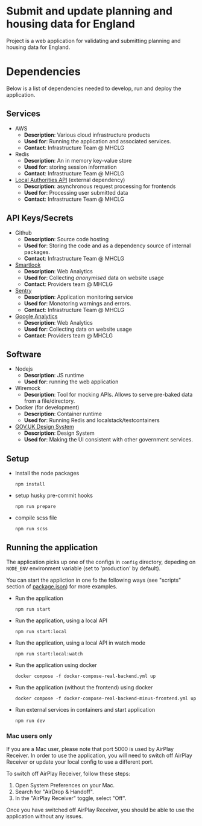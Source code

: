 # Submit and update planning and housing data for England

Project is a web application for validating and submitting planning and housing data for England.

# Dependencies

Below is a list of dependencies needed to develop, run and deploy the application.

<!-- TEMPLATE -->
<!--div class="" data-type="Dependency">
  Dependencies have the following format:
  <pre>
  - Dependency Name : string
    - Description: string // a sentence or two
    - Used for: string    // a sentence or two
    - Contact: string?     // email or username or full name of person responsible
  </pre>
</div -->

## Services

- AWS
    - **Description**: Various cloud infrastructure products
    - **Used for**: Running the application and associated services.
    - **Contact**: Infrastructure Team @ MHCLG
- Redis
    - **Description**: An in memory key-value store
    - **Used for**: storing session information
    - **Contact**: Infrastructure Team @ MHCLG
- [Local Authorities API](https://github.com/digital-land/async-request-backend) (external dependency)
    - **Description**: asynchronous request processing for frontends
    - **Used for**: Processing user submitted data
    - **Contact**: Infrastructure Team @ MHCLG

## API Keys/Secrets

- Github
    - **Description**: Source code hosting
    - **Used for**: Storing the code and as a dependency source of internal packages.
    - **Contact**: Infrastructure Team @ MHCLG
- [Smartlook](https://smartlook.com)
    - **Description**: Web Analytics
    - **Used for**: Collecting _anonymised_ data on website usage
    - **Contact**: Providers team @ MHCLG
- [Sentry](https://sentry.io)
    - **Description**: Application monitoring service
    - **Used for**: Monotoring warnings and errors.
    - **Contact**: Infrastructure Team @ MHCLG
- [Google Analytics](https://analytics.google.com/analytics)
    - **Description**: Web Analytics
    - **Used for**: Collecting data on website usage
    - **Contact**: Providers team @ MHCLG

## Software

- Nodejs
    - **Description**: JS runtime
    - **Used for**: running the web application
- Wiremock
    - **Description**: Tool for mocking APIs. Allows to serve pre-baked data from a file/directory.
- Docker (for development)
    - **Description**: Container runtime
    - **Used for**: Running Redis and localstack/testcontainers
- [GOV.UK Design System](https://design-system.service.gov.uk/)
    - **Description**: Design System
    - **Used for**: Making the UI consistent with other government services.

## Setup

- Install the node packages
    ```
    npm install
    ```
- setup husky pre-commit hooks
    ```
    npm run prepare
    ```
- compile scss file
    ```
    npm run scss
    ```

## Running the application

The application picks up one of the configs in `config` directory,
depeding on `NODE_ENV` environment variable (set to 'production' by default).

You can start the appliction in one fo the following ways (see "scripts" section
of [package.json](package.json)) for more examples.

- Run the application
    ```
    npm run start
    ```
- Run the application, using a local API
    ```
    npm run start:local
    ```
- Run the application, using a local API in watch mode
    ```
    npm run start:local:watch
    ```
- Run the application using docker
    ```
    docker compose -f docker-compose-real-backend.yml up
    ```
- Run the application (without the frontend) using docker
    ```
    docker compose -f docker-compose-real-backend-minus-frontend.yml up
    ```
- Run external services in containers and start application
    ```
    npm run dev
    ```

### Mac users only

If you are a Mac user, please note that port 5000 is used by AirPlay Receiver. In order to use the application, you will need to switch off AirPlay Receiver
or update your local config to use a different port.

To switch off AirPlay Receiver, follow these steps:
1. Open System Preferences on your Mac.
2. Search for "AirDrop & Handoff".
3. In the "AirPlay Receiver" toggle, select "Off".

Once you have switched off AirPlay Receiver, you should be able to use the application without any issues.
